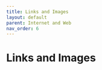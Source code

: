 ```yaml
---
title: Links and Images
layout: default
parent: Internet and Web
nav_order: 6
---
```


# Links and Images